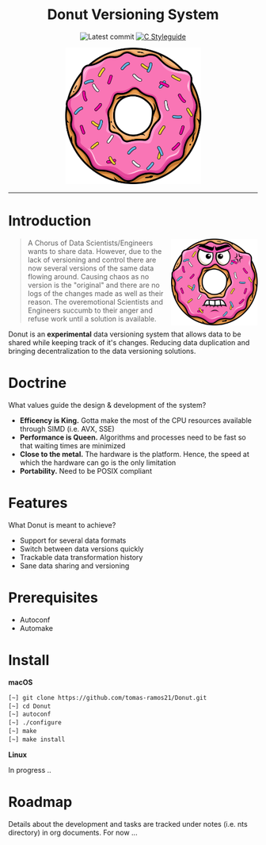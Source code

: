 <div align="center">

# Donut Versioning System

![Latest commit](https://img.shields.io/github/last-commit/tomas-ramos21/Donut/main?style=flat)
[![C Styleguide](https://img.shields.io/badge/Coding-C%20Style%20Guide-blue?style=flat)](https://www.freebsd.org/cgi/man.cgi?query=style&sektion=9)

<img src="/img/Donut_Logo.png" width="275" height="275">

</div>

---

# Introduction

<img src="/img/Angry_Donut.png" align="right" width="175" height="175">

> A Chorus of Data Scientists/Engineers wants to share data. However, due to the lack of versioning
> and control there are now several versions of the same data flowing around. Causing chaos as no version
> is the "original" and there are no logs of the changes made as well as their reason. The overemotional 
> Scientists and Engineers succumb to their anger and refuse work until a solution is available.

Donut is an **experimental** data versioning system that allows data to be shared  while keeping track of it's changes. Reducing data
duplication and bringing decentralization to the data versioning solutions.

# Doctrine

What values guide the design & development of the system?

+ **Efficency is King.** Gotta make the most of the CPU resources available through SIMD (i.e. AVX, SSE)
+ **Performance is Queen.** Algorithms and processes need to be fast so that waiting times are minimized
+ **Close to the metal.** The hardware is the platform. Hence, the speed at which the hardware can go is the only limitation
+ **Portability.** Need to be POSIX compliant

# Features

What Donut is meant to achieve?

+ Support for several data formats
+ Switch between data versions quickly
+ Trackable data transformation history
+ Sane data sharing and versioning

# Prerequisites

+ Autoconf
+ Automake

# Install

**macOS**
``` bash
[~] git clone https://github.com/tomas-ramos21/Donut.git
[~] cd Donut
[~] autoconf
[~] ./configure
[~] make
[~] make install
```
**Linux**

In progress ..

# Roadmap

Details about the development and tasks are tracked under notes (i.e. nts directory) in org documents. For now ...
